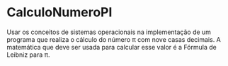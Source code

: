 # CalculoNumeroPI
Usar os conceitos de sistemas operacionais na implementação de um programa que realiza o cálculo do número π com nove casas decimais. A matemática  que deve ser usada para calcular esse valor é a Fórmula de Leibniz para π.
